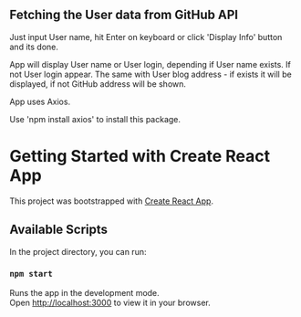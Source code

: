 ## Fetching the User data from GitHub API

Just input User name, hit Enter on keyboard or click 'Display Info' button and its done.

App will display User name or User login, depending if User name exists. If not User login appear.
The same with User blog address - if exists it will be displayed, if not GitHub address will be shown.

App uses Axios.

Use 'npm install axios' to install this package.

# Getting Started with Create React App

This project was bootstrapped with [Create React App](https://github.com/facebook/create-react-app).

## Available Scripts

In the project directory, you can run:

### `npm start`

Runs the app in the development mode.\
Open [http://localhost:3000](http://localhost:3000) to view it in your browser.

